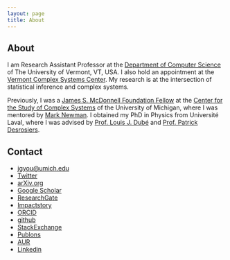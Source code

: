 ```yaml
---
layout: page
title: About
---
```


## About
I am Research Assistant Professor at the [Department of Computer Science](https://www.uvm.edu/cems/cs) of The University of Vermont, VT, USA. I also hold an appointment at the [Vermont Complex Systems Center](https://vermontcomplexsystems.org/). My research is at the intersection of statistical inference and complex systems.

Previously, I was a [James S. McDonnell Foundation Fellow](https://www.jsmf.org/apply/fellowship/) at the [Center for the Study of Complex Systems](http://lsa.umich.edu/cscs/) of the University of Michigan, where I was mentored by [Mark Newman](http://www-personal.umich.edu/~mejn/).
I obtained my PhD in Physics from  Université Laval, where I was advised by [Prof. Louis J. Dubé](http://www.dynamica.phy.ulaval.ca) and [Prof. Patrick Desrosiers](https://scholar.google.ca/citations?user=YAqE0O0AAAAJ&hl=en).


<div class="end-of-post"></div>

## Contact

<ul class="contact-list">
<li class="contact-list-item"> 
<a href="mailto:jgyou@umich.edu"><i class="fa fa-envelope-o" aria-hidden="true"></i> jgyou@umich.edu </a>  
</li> 
<li class="contact-list-item"> 
<a href="http://www.twitter.com/_jgyou"><i class="fa fa-twitter" aria-hidden="true"></i> Twitter </a>
</li>
<li class="contact-list-item"> 
<a href="https://arxiv.org/a/young_j_1.html"><i class="ai ai-arxiv" aria-hidden="true"></i>  arXiv.org </a>
</li>
<li class="contact-list-item"> 
<a href="https://scholar.google.ca/citations?user=qmKcNSoAAAAJ&hl=en"><i class="ai ai-google-scholar" aria-hidden="true"></i>  Google Scholar </a>
</li>
<li class="contact-list-item"> 
<a href="https://www.researchgate.net/profile/Jean_Gabriel_Young"><i class="ai ai-researchgate" aria-hidden="true"></i>  ResearchGate  </a></li>
<li class="contact-list-item"> 
<a href="https://impactstory.org/u/0000-0002-4464-2692"><i class="ai ai-impactstory" aria-hidden="true"></i>  Impactstory  </a></li>
<li class="contact-list-item"> 
<a href="http://orcid.org/0000-0002-4464-2692"><i class="ai ai-orcid" aria-hidden="true"></i>  ORCID</a>
</li>
<li class="contact-list-item"> 
<a href="https://github.com/jg-you/"><i class="fa fa-github" aria-hidden="true"></i> github </a>
</li>
<li class="contact-list-item"> 
<a href="http://stackexchange.com/users/2079477/jgyou?tab=accounts"><i class="fa fa-stack-exchange" aria-hidden="true"></i> StackExchange </a>
</li>
<li class="contact-list-item"> 
<a href="https://publons.com/author/1643175/jean-gabriel-young"><i class="ai ai-publons" aria-hidden="true"></i> Publons </a>
</li>
<li class="contact-list-item"> 
<a href="https://aur.archlinux.org/account/jg-you/"><i class="fa fa-linux" aria-hidden="true"></i> AUR  </a>
</li>
<li class="contact-list-item"> 
<a href="http://www.linkedin.com/pub/jean-gabriel-young/59/577/698"><i class="fa fa-linkedin" aria-hidden="true"></i> Linkedin </a>
</li>
</ul>

<div class="end-of-post"></div>
